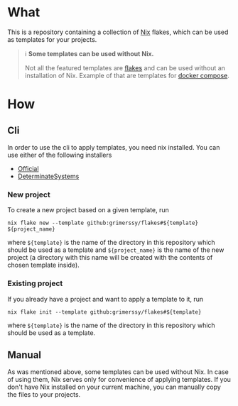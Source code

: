 # What

This is a repository containing a collection of [Nix](https://nixos.org) flakes, which can be used as templates for your projects.

> :information_source: **Some templates can be used without Nix.**
> 
> Not all the featured templates are [flakes](https://nixos.wiki/wiki/Flakes) and can be used without an installation of Nix.
> Example of that are templates for [docker compose](https://github.com/docker/compose).

# How

## Cli
In order to use the cli to apply templates, you need nix installed.
You can use either of the following installers
- [Official](https://nixos.org/download)
- [DeterminateSystems](https://github.com/DeterminateSystems/nix-installer)

### New project 
To create a new project based on a given template, run
```
nix flake new --template github:grimerssy/flakes#${template} ${project_name}
```
where `${template}` is the name of the directory in this repository which should be used as a template
and `${project_name}` is the name of the new project
(a directory with this name will be created with the contents of chosen template inside).

### Existing project
If you already have a project and want to apply a template to it, run
```
nix flake init --template github:grimerssy/flakes#${template}
```
where `${template}` is the name of the directory in this repository which should be used as a template.

## Manual
As was mentioned above, some templates can be used without Nix.
In case of using them, Nix serves only for convenience of applying templates.
If you don't have Nix installed on your current machine, you can manually copy the files to your projects.
